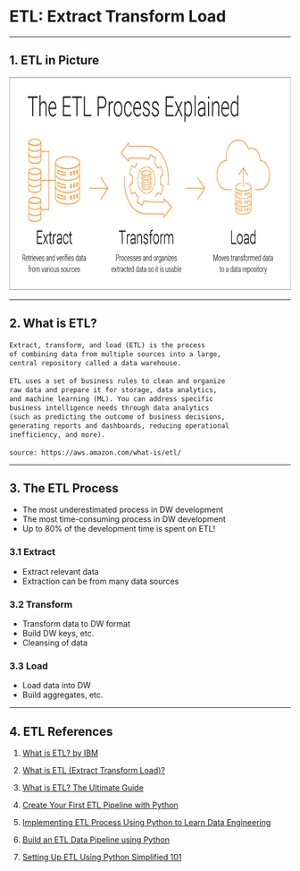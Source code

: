 # ETL: Extract Transform Load

------

## 1. ETL in Picture 

<img src="./etl-process-explained-diagram.png" height=380 width=620>

------

## 2. What is ETL? 

	Extract, transform, and load (ETL) is the process 
	of combining data from multiple sources into a large, 
	central repository called a data warehouse. 
	
	ETL uses a set of business rules to clean and organize 
	raw data and prepare it for storage, data analytics, 
	and machine learning (ML). You can address specific 
	business intelligence needs through data analytics 
	(such as predicting the outcome of business decisions, 
	generating reports and dashboards, reducing operational 
	inefficiency, and more).
	
	source: https://aws.amazon.com/what-is/etl/
	
-------

## 3. The ETL Process

* The most underestimated process in DW development
* The most time-consuming process in DW development
* Up to 80% of the development time is spent on ETL!

### 3.1 Extract

* Extract relevant data
* Extraction can be from many data sources

### 3.2 Transform

* Transform data to DW format
* Build DW keys, etc.
* Cleansing of data

### 3.3 Load

* Load data into DW
* Build aggregates, etc.

-------

## 4. ETL References

1. [What is ETL? by IBM](https://www.ibm.com/topics/etl)

2. [What is ETL (Extract Transform Load)?](https://aws.amazon.com/what-is/etl/)

3. [What is ETL? The Ultimate Guide](https://www.matillion.com/blog/what-is-etl-the-ultimate-guide)

4. [Create Your First ETL Pipeline with Python](https://anujsyal.com/create-your-first-etl-pipeline-with-python)

5. [Implementing ETL Process Using Python to Learn Data Engineering](https://www.analyticsvidhya.com/blog/2021/06/implementing-python-to-learn-data-engineering-etl-process/)

6. [Build an ETL Data Pipeline using Python](https://blog.det.life/build-an-etl-data-pipeline-using-python-139c6875b046)

7. [Setting Up ETL Using Python Simplified 101](https://hevodata.com/learn/etl-using-python/)